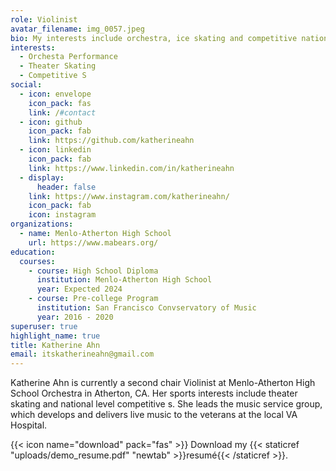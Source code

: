 ```yaml
---
role: Violinist
avatar_filename: img_0057.jpeg
bio: My interests include orchestra, ice skating and competitive national s.
interests:
  - Orchesta Performance
  - Theater Skating
  - Competitive S
social:
  - icon: envelope
    icon_pack: fas
    link: /#contact
  - icon: github
    icon_pack: fab
    link: https://github.com/katherineahn
  - icon: linkedin
    icon_pack: fab
    link: https://www.linkedin.com/in/katherineahn
  - display:
      header: false
    link: https://www.instagram.com/katherineahn/
    icon_pack: fab
    icon: instagram
organizations:
  - name: Menlo-Atherton High School
    url: https://www.mabears.org/
education:
  courses:
    - course: High School Diploma
      institution: Menlo-Atherton High School
      year: Expected 2024
    - course: Pre-college Program
      institution: San Francisco Convservatory of Music
      year: 2016 - 2020
superuser: true
highlight_name: true
title: Katherine Ahn
email: itskatherineahn@gmail.com
---
```

Katherine Ahn is currently a second chair Violinist at Menlo-Atherton High School Orchestra in Atherton, CA. Her sports interests include theater skating and national level competitive s. She leads the music service group, which develops and delivers live music to the veterans at the local VA Hospital.

{{< icon name="download" pack="fas" >}} Download my {{< staticref "uploads/demo_resume.pdf" "newtab" >}}resumé{{< /staticref >}}.